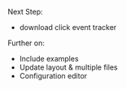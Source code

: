 Next Step:
- download click event tracker

Further on:
- Include examples
- Update layout & multiple files
- Configuration editor